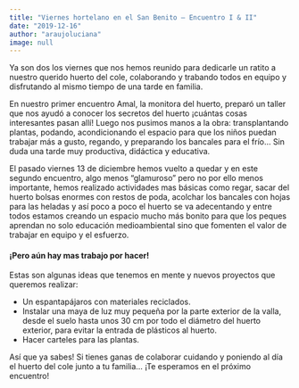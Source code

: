 ```yaml
---
title: "Viernes hortelano en el San Benito – Encuentro I & II"
date: "2019-12-16"
author: "araujoluciana"
image: null
---
```


Ya son dos los viernes que nos hemos reunido para dedicarle un ratito a nuestro querido huerto del cole, colaborando y trabando todos en equipo y disfrutando al mismo tiempo de una tarde en familia.

En nuestro primer encuentro Amal, la monitora del huerto, preparó un taller que nos ayudó a conocer los secretos del huerto ¡cuántas cosas interesantes pasan allí! Luego nos pusimos manos a la obra: transplantando plantas, podando, acondicionando el espacio para que los niños puedan trabajar más a gusto, regando, y preparando los bancales para el frío… Sin duda una tarde muy productiva, didáctica y educativa.

El pasado viernes 13 de diciembre hemos vuelto a quedar y en este segundo encuentro, algo menos “glamuroso” pero no por ello menos importante, hemos realizado actividades mas básicas como regar, sacar del huerto bolsas enormes con restos de poda, acolchar los bancales con hojas para las heladas y así poco a poco el huerto se va adecentando y entre todos estamos creando un espacio mucho más bonito para que los peques aprendan no solo educación medioambiental sino que fomenten el valor de trabajar en equipo y el esfuerzo.

<h4 class="font-semibold mt-4">¡Pero aún hay mas trabajo por hacer!</h4>

Estas son algunas ideas que tenemos en mente y nuevos proyectos que queremos realizar:
<ul class="list-disc list-inside my-2">
  <li>Un espantapájaros con materiales reciclados.</li>
  <li>Instalar una maya de luz muy pequeña por la parte exterior de la valla, desde el suelo hasta unos 30 cm por todo el diámetro del huerto exterior, para evitar la entrada de plásticos al huerto.</li>
  <li>Hacer carteles para las plantas.</li>
</ul>

Así que ya sabes! Si tienes ganas de colaborar cuidando y poniendo al día el huerto del cole junto a tu familia… ¡Te esperamos en el próximo encuentro!